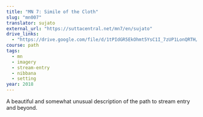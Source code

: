 ```yaml
---
title: "MN 7: Simile of the Cloth"
slug: "mn007"
translator: sujato
external_url: "https://suttacentral.net/mn7/en/sujato"
drive_links:
  - "https://drive.google.com/file/d/1tPIdGR5EkOhmt5YsC1I_7zUP1LonQRTH/view?usp=drivesdk"
course: path
tags:
  - mn
  - imagery
  - stream-entry
  - nibbana
  - setting
year: 2018
---
```


A beautiful and somewhat unusual description of the path to stream entry and beyond.
